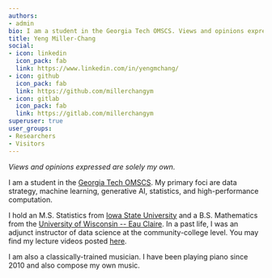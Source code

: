 ```yaml
---
authors:
- admin
bio: I am a student in the Georgia Tech OMSCS. Views and opinions expressed are solely my own.
title: Yeng Miller-Chang
social:
- icon: linkedin
  icon_pack: fab
  link: https://www.linkedin.com/in/yengmchang/
- icon: github
  icon_pack: fab
  link: https://github.com/millerchangym
- icon: gitlab
  icon_pack: fab
  link: https://gitlab.com/millerchangym
superuser: true
user_groups:
- Researchers
- Visitors
---
```


*Views and opinions expressed are solely my own.*

I am a student in the [Georgia Tech OMSCS](https://omscs.gatech.edu/home). My primary foci are data strategy, machine learning, generative AI, statistics, and high-performance computation. 

I hold an M.S. Statistics from [Iowa State University](https://www.iastate.edu/) and a B.S. Mathematics from the [University of Wisconsin -- Eau Claire](https://www.uwec.edu/). In a past life, I was an adjunct instructor of data science at the community-college level. You may find my lecture videos posted [here](https://www.youtube.com/playlist?list=PLQ_-ultplRe6UPakUMCXczDLTzIgQSY1F).

I am also a classically-trained musician. I have been playing piano since 2010 and also compose my own music. 
